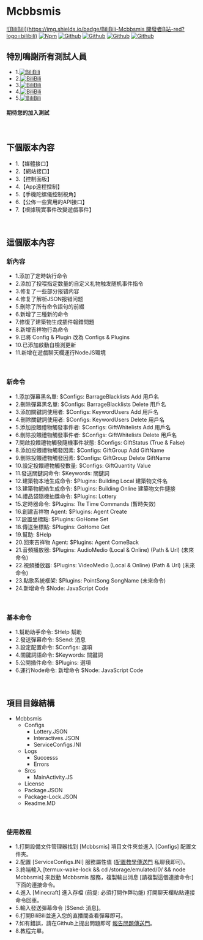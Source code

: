 # Mcbbsmis
[![BiliBili](https://img.shields.io/badge/BiliBili-Mcbbsmis 開發者B站-red?logo=bilibili)](https://b23.tv/ymEtPO)
[![Npm](https://img.shields.io/npm/v/mcbbsmis.svg?label=Npm&logo=npm)](https://www.npmjs.com/package/mcbbsmis)
[![Github](https://img.shields.io/github/issues/lZiMUl/Mcbbsmis?label=Issues&logo=github)](https://github.com/lZiMUl/Mcbbsmis.git)
[![Github](https://img.shields.io/github/forks/lZiMUl/Mcbbsmis?label=Forks&logo=github)](https://github.com/lZiMUl/Mcbbsmis.git)
[![Github](https://img.shields.io/github/stars/lZiMUl/Mcbbsmis?label=Stars&logo=github)](https://github.com/lZiMUl/Mcbbsmis.git)
[![Github](https://img.shields.io/github/license/lZiMUl/Mcbbsmis?label=License&logo=github)](https://github.com/lZiMUl/Mcbbsmis.git)
</Br>

## 特別鳴謝所有測試人員
* 1.[![BiliBili](https://img.shields.io/badge/BiliBili-骥翼志-red?logo=bilibili)](https://b23.tv/lPZ0gr)
* 2.[![BiliBili](https://img.shields.io/badge/BiliBili-教科书式帕琪-red?logo=bilibili)](https://b23.tv/rTsY3K)
* 3.[![BiliBili](https://img.shields.io/badge/BiliBili-星陌雪-red?logo=bilibili)](https://b23.tv/t7T9y9)
* 4.[![BiliBili](https://img.shields.io/badge/BiliBili-F小冷-red?logo=bilibili)](https://b23.tv/ukCYSs)
* 5.[![BiliBili](https://img.shields.io/badge/BiliBili-咸鸡嘎吱脆-red?logo=bilibili)](https://b23.tv/4GRJVD)
#### 期待您的加入測試
</Br>

## 下個版本內容
* 1.【媒體接口】
* 2.【網站接口】
* 3.【控制面板】
* 4.【App遠程控制】
* 5.【手機陀螺儀控制視角】
* 6.【公佈一些實用的API接口】
* 7.【根據現實事件改變遊戲事件】
</Br>

## 這個版本內容
### 新內容
* 1.添加了定時執行命令
* 2.添加了投喂指定数量的自定义礼物触发随机事件指令
* 3.修复了一些部分报错内容
* 4.修复了解析JSON报错问题
* 5.刪除了所有命令語句的前綴
* 6.新增了三種新的命令
* 7.修復了建築物生成插件報錯問題
* 8.新增吉祥物行為命令
* 9.已將 Config & Plugin 改為 Configs & Plugins
* 10.已添加啟動自檢測更新
* 11.新增在遊戲聊天欄運行NodeJS環境
</Br>

### 新命令
* 1.添加彈幕黑名單: $Configs: BarrageBlacklists Add 用戶名
* 2.刪除彈幕黑名單: $Configs: BarrageBlacklists Delete 用戶名
* 3.添加關鍵詞使用者: $Configs: KeywordUsers Add 用戶名
* 4.刪除關鍵詞使用者: $Configs: KeywordUsers Delete 用戶名
* 5.添加投餵禮物觸發事件者: $Configs: GiftWhitelists Add 用戶名
* 6.刪除投餵禮物觸發事件者: $Configs: GiftWhitelists Delete 用戶名
* 7.開啟投餵禮物觸發隨機事件狀態: $Configs: GiftStatus (True & False)
* 8.添加投餵禮物觸發因素: $Configs: GiftGroup Add GiftName
* 9.刪除投餵禮物觸發因素: $Configs: GiftGroup Delete GiftName
* 10.設定投餵禮物觸發數量: $Configs: GiftQuantity Value
* 11.發送關鍵詞命令: $Keywords: 關鍵詞
* 12.建築物本地生成命令: $Plugins: Building Local 建築物文件名
* 13.建築物網絡生成命令: $Plugins: Building Online 建築物文件鏈接
* 14.禮品袋隨機抽獎命令: $Plugins: Lottery
* 15.定時器命令: $Plugins: Tte Time Commands (暫時失效)
* 16.創建吉祥物 Agent: $Plugins: Agent Create
* 17.設置坐標點: $Plugins: GoHome Set
* 18.傳送坐標點: $Plugins: GoHome Get
* 19.幫助: $Help
* 20.回來吉祥物 Agent: $Plugins: Agent ComeBack
* 21.音頻播放器: $Plugins: AudioMedio (Local & Online) (Path & Url) (未來命令)
* 22.視頻播放器: $Plugins: VideoMedio (Local & Online) (Path & Url) (未來命令)
* 23.點歌系統框架: $Plugins: PointSong SongName (未來命令)
* 24.新增命令 $Node: JavaScript Code
</Br>

### 基本命令
* 1.幫助助手命令: $Help 幫助
* 2.發送彈幕命令: $Send: 消息
* 3.設定配置命令: $Configs: 選項
* 4.關鍵詞語命令: $Keywords: 關鍵詞
* 5.公開插件命令: $Plugins: 選項
* 6.運行Node命令: 新增命令 $Node: JavaScript Code
</Br>

## 項目目錄結構
* Mcbbsmis
    * Configs
        * Lottery.JSON
        * Interactives.JSON
        * ServiceConfigs.INI
    * Logs
        * Successs
        * Errors
    * Srcs
        * MainActivity.JS
    * License
    * Package.JSON
    * Package-Lock.JSON
    * Readme.MD
</Br>

### 使用教程
* 1.打開設備文件管理器找到 [Mcbbsmis] 項目文件夾並進入 [Configs] 配置文件夾。
* 2.配置 [ServiceConfigs.INI] 服務屬性值 ([配置教學傳送門](https://b23.tv/ymEtPO) 私聊我即可)。
* 3.終端輸入 [termux-wake-lock && cd /storage/emulated/0/ && node Mcbbsmis] 來啟動 Mcbbsmis 服務，複製輸出消息 [請複製這個連接命令:] 下面的連接命令。
* 4.進入 [Minecraft] 進入存檔 (前提: 必須打開作弊功能) 打開聊天欄粘貼連接命令回車。
* 5.輸入發送彈幕命令 [$Send: 消息]。
* 6.打開BiliBili並進入您的直播間查看彈幕即可。
* 7.如有錯誤，請在Github上提出問題即可 [報告問題傳送門](https://github.com/lZiMUl/Mcbbsmis/issues)。
* 8.教程完畢。
</Br>
